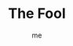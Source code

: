 ---
# basics
title     		 : "The Fool"
token					 : 'major-00'
card_type			 : 'major' # major, minor, court
layout				 : "tarot-card"
author    		 : 'me'
one_liner 		 : "Freedom, faith, inexperience, innocence"
alt_names			 : ['Le Mat', 'Beginnings']
images				 : ['assets/images/tarot/rws/rw-major-00.jpg']
keywords			 : ['freedom', 'faith', 'inexperience', 'innocence']
url						 : 'tarot/cards/major-00'
aliases				 : ['fool', 'the-fool']

# password: 'foolish journey'
dropbox				 : 'https://www.dropbox.com/sh/5k2zaibljj4hkfm/AADx02srwL-eK83mZkXxaOYWa?dl=0'

meaning_light  : "Freeing yourself from limitation. Expressing joy and youthful vigor. Being open-minded. Taking a leap of faith. Attuning yourself to your instincts. Being eager or curious. Exploring your potential. Embracing innovation and change."

meaning_shadow : "Being gullible and naive. Taking unnecessary risks. Failing to be serious when required. Being silly or distracted. Lacking experience. Failing to honor well-established traditions and limits. Behaving inappropriately."

# more detail
correspondence_suit 				: ''
correspondence_archetype 		: 'The Divine Madman'
correspondence_hebrew 			: 'Aleph/Ox/1'
correspondence_element 			: 'Air'
correspondence_planet 			: ''
correspondence_astrological : ''
correspondence_mystical 		: "Adam before the fall. Christ as a wandering holy madman. Deity wrapped in human flesh. The Holy Spirit."
correspondence_story 				: "The main character as the story begins, unaware of complications to come."

advice_relationships 	 : "There’s a reason we say we “fall” in love! Each new romance makes us as giddy as a total beginner. Don’t allow old habits to smother opportunities for growth. You can break rules without resorting to rash action—and you don’t have to be in control all the time."

advice_work 					 : "Leap over limits. Don’t waver; now’s the time to jump, even if you don’t have all the facts in hand. Remember that once, every new direction was just another crazy idea. Be prepared, though. Later, your results will determine whether others deem you clever or crazy."

advice_spirituality 	 : "You are old and young, wise and inexperienced. Life is a cycle of cycles; find your place in the dance and start dancing. Reinvention is the key to transformation. See who you are, but acknowledge, too, the person you can be. Grace abounds; embrace it. Consider Zen meditation."

advice_personal_growth : "Without falling for every scheme that comes your way, you can cultivate an openness to life. What are your limits? What boundaries define you? What might happen if you step outside those definitions? With eyes wide open, expand your world today."

advice_fortune_telling : "Watch for new projects and new beginnings. Prepare to take something on faith. Something new comes your way; go for it."

questions	: ["What would I do if I felt free to take a leap?", "How willing am I to be vulnerable and open?", "How might past experiences help in this new situation?", "In your situation, what works best: your feet on the ground or head in the clouds?", "How capable are you of embracing everyone, regardless of their social status or percieved foolishness?", "How might the jester's strategy of delivering direct feedback wrapped in humor and kindness work for you?"]

# referenced in the symbols.toml data file
symbols	  : ['0', 'jester', 'white-rose', 'beggar', 'dog', 'crocodile', 'tiger', 'cliff', 'bag']

# metadata
suppress_topnav : true
related_cards 	: []
---